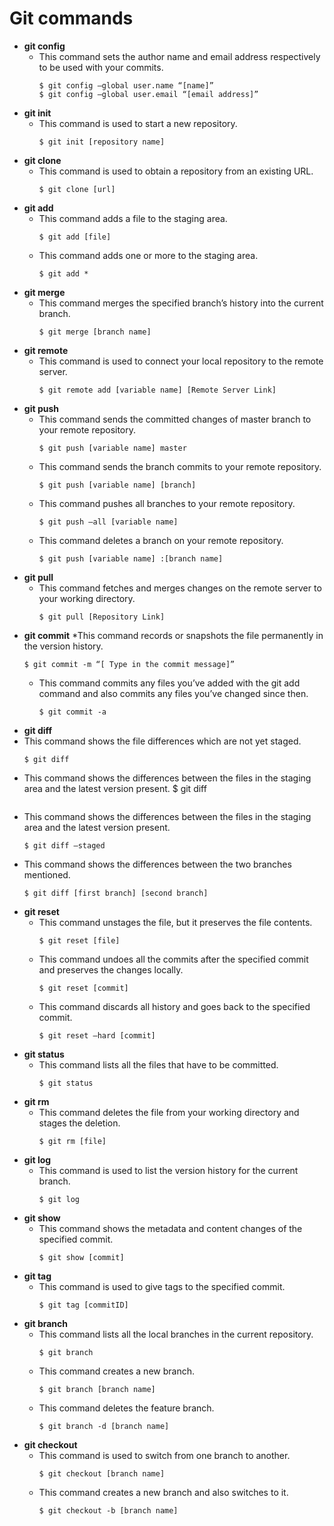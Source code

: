 # Git commands

* **git config**
  * This command sets the author name and email address respectively to be used with your commits.  
    ```
    $ git config –global user.name “[name]”  
    $ git config –global user.email “[email address]” 
    ```
* **git init**
  * This command is used to start a new repository.
    ```
    $ git init [repository name]
    ```
* **git clone**
  * This command is used to obtain a repository from an existing URL.
    ```
    $ git clone [url]
    ```
* **git add**
  * This command adds a file to the staging area.
    ```
    $ git add [file]
    ```
  * This command adds one or more to the staging area.
    ```
    $ git add * 
    ```
* **git merge**
  * This command merges the specified branch’s history into the current branch.
    ```
    $ git merge [branch name]
    ```
* **git remote**
  * This command is used to connect your local repository to the remote server.
    ```
    $ git remote add [variable name] [Remote Server Link]
    ```
* **git push**
  * This command sends the committed changes of master branch to your remote repository.
    ```
    $ git push [variable name] master
    ```
  * This command sends the branch commits to your remote repository.
    ```
    $ git push [variable name] [branch]
    ```
  * This command pushes all branches to your remote repository.
    ```
    $ git push –all [variable name]
    ```
  * This command deletes a branch on your remote repository.
    ```
    $ git push [variable name] :[branch name]
    ```
* **git pull**
  * This command fetches and merges changes on the remote server to your working directory.
    ```
    $ git pull [Repository Link]
    ```
* **git commit**
  *This command records or snapshots the file permanently in the version history.
    ```
    $ git commit -m “[ Type in the commit message]”
    ```
  * This command commits any files you’ve added with the git add command and also commits any files you’ve changed since then.
    ```
    $ git commit -a
 * **git diff**
  * This command shows the file differences which are not yet staged.
    ```
    $ git diff
    ```
  * This command shows the differences between the files in the staging area and the latest version present.
    $ git diff
    ```
  * This command shows the differences between the files in the staging area and the latest version present.
    ```
    $ git diff –staged
    ```
  * This command shows the differences between the two branches mentioned.
    ```
    $ git diff [first branch] [second branch]
    ```
* **git reset**
  * This command unstages the file, but it preserves the file contents.
    ```
    $ git reset [file]
    ```
  * This command undoes all the commits after the specified commit and preserves the changes locally.
    ```
    $ git reset [commit]
    ```
  * This command discards all history and goes back to the specified commit.
    ```
    $ git reset –hard [commit]
    ```
* **git status**
  * This command lists all the files that have to be committed.
    ```
    $ git status
    ```
* **git rm**
  * This command deletes the file from your working directory and stages the deletion.
    ```
    $ git rm [file]
    ```
* **git log**
  * This command is used to list the version history for the current branch.
    ```
    $ git log
    ```
* **git show**
  * This command shows the metadata and content changes of the specified commit.
    ```
    $ git show [commit]
    ```
* **git tag**
  * This command is used to give tags to the specified commit.
    ```
    $ git tag [commitID]
    ```
* **git branch**
  * This command lists all the local branches in the current repository.
    ```
    $ git branch
    ```
  * This command creates a new branch.
    ```
    $ git branch [branch name]
    ```
  * This command deletes the feature branch.
    ```
    $ git branch -d [branch name]
    ```
* **git checkout**
  * This command is used to switch from one branch to another.
    ```
    $ git checkout [branch name]
    ```
  * This command creates a new branch and also switches to it.
    ```
    $ git checkout -b [branch name]
    ```

